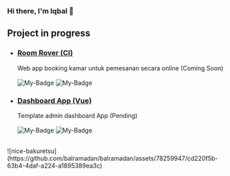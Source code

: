### Hi there, I'm Iqbal 👋

## Project in progress
- ### [Room Rover (CI)](https://github.com/balramadan/roomrover)
    Web app booking kamar untuk pemesanan secara online (Coming Soon)<br><br>
    ![My-Badge](https://badgen.net/github/commits/balramadan/roomrover?color=green)
    ![My-Badge](https://badgen.net/github/contributors/balramadan/roomrover?color=red)
- ### [Dashboard App (Vue)](https://github.com/balramadan/admin-dashboard)
    Template admin dashboard App (Pending)<br><br>
    ![My-Badge](https://badgen.net/github/commits/balramadan/admin-dashboard?color=green)
    ![My-Badge](https://badgen.net/github/contributors/balramadan/admin-dashboard?color=red)

<br>
![nice-bakuretsu](https://github.com/balramadan/balramadan/assets/78259947/cd220f5b-63b4-4daf-a224-a1895389ea3c)
<!--
**balramadan/balramadan** is a ✨ _special_ ✨ repository because its `README.md` (this file) appears on your GitHub profile.

Here are some ideas to get you started:

- 🔭 I’m currently working on ...
- 🌱 I’m currently learning ...
- 👯 I’m looking to collaborate on ...
- 🤔 I’m looking for help with ...
- 💬 Ask me about ...
- 📫 How to reach me: ...
- 😄 Pronouns: ...
- ⚡ Fun fact: ...
-->
